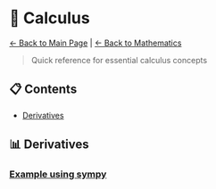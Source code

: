# 📐 Calculus

[← Back to Main Page](../../../README.md) | [← Back to Mathematics](../README.md)

> Quick reference for essential calculus concepts


## 📋 Contents
- [Derivatives](#-derivatives)


## 📊 Derivatives

### [Example using sympy](derivatives.ipynb)